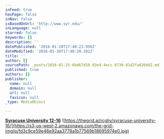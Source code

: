 ```yaml
---
inFeed: true
hasPage: false
inNav: false
isBasedOnUrl: 'http://www.syr.edu/'
inLanguage: null
starred: false
keywords: []
description: ''
datePublished: '2016-01-28T17:40:23.956Z'
dateModified: '2016-01-28T17:40:20.201Z'
title: ''
author: []
sourcePath: _posts/2016-01-25-6bd67d58-83e4-4ecc-8736-81d2fa826dd2.md
published: true
authors: []
publisher:
  name: null
  domain: null
  url: null
  favicon: null
_type: MediaObject

---
```

[**Syracuse University 12-16**][0]
![https://thegrid.ai/rcgliv/syracuse-university-16/](https://s3-us-west-2.amazonaws.com/the-grid-img/p/fd3c9ce59e46e92aa3778a1b77569b18695974e0.jpg)

[0]: https://thegrid.ai/rcgliv/syracuse-university-16/